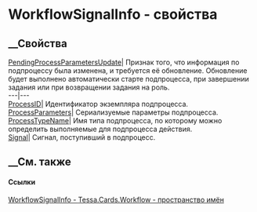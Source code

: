 # WorkflowSignalInfo - свойства
##  __Свойства
[PendingProcessParametersUpdate](P_Tessa_Cards_Workflow_WorkflowSignalInfo_PendingProcessParametersUpdate.htm)|
Признак того, что информация по подпроцессу была изменена, и требуется её
обновление. Обновление будет выполнено автоматически старте подпроцесса, при
завершении задания или при возвращении задания на роль.  
---|---  
[ProcessID](P_Tessa_Cards_Workflow_WorkflowSignalInfo_ProcessID.htm)|
Идентификатор экземпляра подпроцесса.  
[ProcessParameters](P_Tessa_Cards_Workflow_WorkflowSignalInfo_ProcessParameters.htm)|
Сериализуемые параметры подпроцесса.  
[ProcessTypeName](P_Tessa_Cards_Workflow_WorkflowSignalInfo_ProcessTypeName.htm)|
Имя типа подпроцесса, по которому можно определить выполняемые для подпроцесса
действия.  
[Signal](P_Tessa_Cards_Workflow_WorkflowSignalInfo_Signal.htm)| Сигнал,
поступивший в подпроцесс.  
##  __См. также
#### Ссылки
[WorkflowSignalInfo - ](T_Tessa_Cards_Workflow_WorkflowSignalInfo.htm)
[Tessa.Cards.Workflow - пространство имён](N_Tessa_Cards_Workflow.htm)
